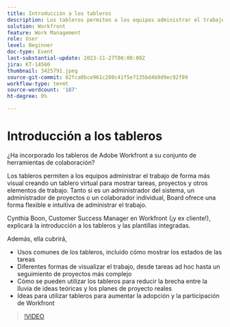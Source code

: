 ```yaml
---
title: Introducción a los tableros
description: Los tableros permiten a los equipos administrar el trabajo de forma más visual creando un tablero virtual para mostrar tareas, proyectos y otros elementos de trabajo. Tanto si es un administrador del sistema, un administrador de proyectos o un colaborador individual, Board ofrece una forma flexible e intuitiva de administrar el trabajo.
solution: Workfront
feature: Work Management
role: User
level: Beginner
doc-type: Event
last-substantial-update: 2023-11-27T00:00:00Z
jira: KT-14560
thumbnail: 3425791.jpeg
source-git-commit: 82fca0bce961c208c41f5e7135bd4b9d9ec92f89
workflow-type: tm+mt
source-wordcount: '187'
ht-degree: 0%

---
```



# Introducción a los tableros

¿Ha incorporado los tableros de Adobe Workfront a su conjunto de herramientas de colaboración?

Los tableros permiten a los equipos administrar el trabajo de forma más visual creando un tablero virtual para mostrar tareas, proyectos y otros elementos de trabajo. Tanto si es un administrador del sistema, un administrador de proyectos o un colaborador individual, Board ofrece una forma flexible e intuitiva de administrar el trabajo.

Cynthia Boon, Customer Success Manager en Workfront (¡y ex cliente!), explicará la introducción a los tableros y las plantillas integradas.

Además, ella cubrirá,

* Usos comunes de los tableros, incluido cómo mostrar los estados de las tareas
* Diferentes formas de visualizar el trabajo, desde tareas ad hoc hasta un seguimiento de proyectos más complejo
* Cómo se pueden utilizar los tableros para reducir la brecha entre la lluvia de ideas teóricas y los planes de proyecto reales
* Ideas para utilizar tableros para aumentar la adopción y la participación de Workfront

>[!VIDEO](https://video.tv.adobe.com/v/3425791/?learn=on)
